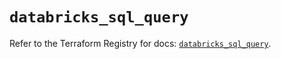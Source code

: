 # `databricks_sql_query`

Refer to the Terraform Registry for docs: [`databricks_sql_query`](https://registry.terraform.io/providers/databricks/databricks/1.52.0/docs/resources/sql_query).
